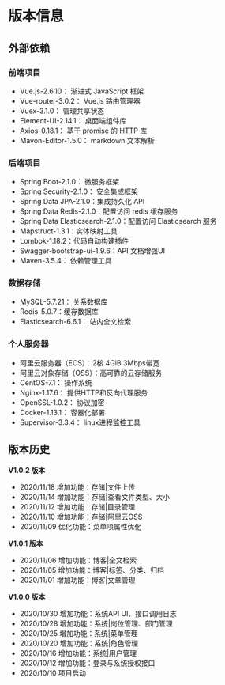 # 版本信息

## 外部依赖

### 前端项目

- Vue.js-2.6.10： 渐进式 JavaScript 框架
- Vue-router-3.0.2： Vue.js 路由管理器
- Vuex-3.1.0： 管理共享状态
- Element-UI-2.14.1： 桌面端组件库
- Axios-0.18.1： 基于 promise 的 HTTP 库
- Mavon-Editor-1.5.0： markdown 文本解析

### 后端项目

- Spring Boot-2.1.0： 微服务框架
- Spring  Security-2.1.0： 安全集成框架
- Spring Data JPA-2.1.0：集成持久化 API
- Spring Data Redis-2.1.0：配置访问 redis 缓存服务
- Spring Data Elasticsearch-2.1.0：配置访问 Elasticsearch 服务
- Mapstruct-1.3.1：实体映射工具
- Lombok-1.18.2：代码自动构建插件
- Swagger-bootstrap-ui-1.9.6：API 文档增强UI
- Maven-3.5.4： 依赖管理工具

### 数据存储

- MySQL-5.7.21： 关系数据库
- Redis-5.0.7：缓存数据库
- Elasticsearch-6.6.1： 站内全文检索

### 个人服务器

- 阿里云服务器（ECS）：2核 4GiB  3Mbps带宽
- 阿里云对象存储（OSS）：高可靠的云存储服务
- CentOS-7.1： 操作系统
- Nginx-1.17.6： 提供HTTP和反向代理服务
- OpenSSL-1.0.2： 协议加密
- Docker-1.13.1： 容器化部署
- Supervisor-3.3.4： linux进程监控工具

## 版本历史

**V1.0.2 版本**

- 2020/11/18 增加功能：存储|文件上传
- 2020/11/14 增加功能：存储|查看文件类型、大小
- 2020/11/12 增加功能：存储|目录管理
- 2020/11/10 增加功能：存储|阿里云OSS
- 2020/11/09 优化功能：菜单项属性优化

**V1.0.1 版本**

- 2020/11/06 增加功能：博客|全文检索
- 2020/11/05 增加功能：博客|标签、分类、归档
- 2020/11/01 增加功能：博客|文章管理

**V1.0.0 版本**

- 2020/10/30 增加功能：系统API UI、接口调用日志
- 2020/10/28 增加功能：系统|岗位管理、部门管理
- 2020/10/25 增加功能：系统|菜单管理
- 2020/10/20 增加功能：系统|角色管理
- 2020/10/16 增加功能：系统|用户管理
- 2020/10/12 增加功能：登录与系统授权接口
- 2020/10/10 项目启动